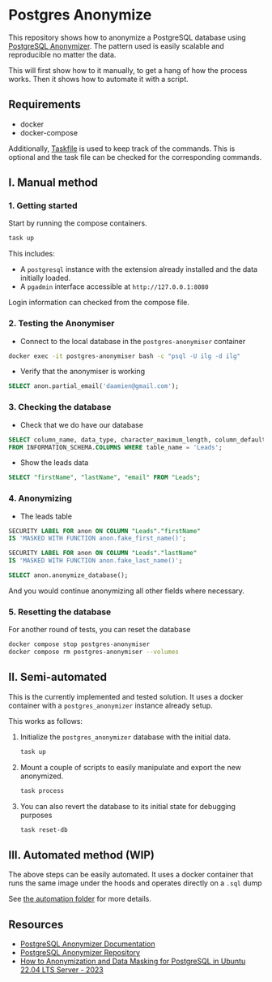 # Postgres Anonymize

This repository shows how to anonymize a PostgreSQL database using [PostgreSQL Anonymizer](https://postgresql-anonymizer.readthedocs.io/en/stable/).
The pattern used is easily scalable and reproducible no matter the data.

This will first show how to it manually, to get a hang of how the process works.
Then it shows how to automate it with a script.

## Requirements

- docker
- docker-compose

Additionally, [Taskfile](https://taskfile.dev/) is used to keep track of the commands. This is optional and the task file can be checked for the corresponding commands.

## I. Manual method

### 1. Getting started

Start by running the compose containers.

```bash
task up
```

This includes:

- A `postgresql` instance with the extension already installed and the data initially loaded.
- A `pgadmin` interface accessible at `http://127.0.0.1:8080`

Login information can checked from the compose file.

### 2. Testing the Anonymiser

- Connect to the local database in the `postgres-anonymiser` container

```bash
docker exec -it postgres-anonymiser bash -c "psql -U ilg -d ilg"
```

- Verify that the anonymiser is working

```sql
SELECT anon.partial_email('daamien@gmail.com');
```

### 3. Checking the database

- Check that we do have our database

```sql
SELECT column_name, data_type, character_maximum_length, column_default, is_nullable
FROM INFORMATION_SCHEMA.COLUMNS WHERE table_name = 'Leads';
```

- Show the leads data

```sql
SELECT "firstName", "lastName", "email" FROM "Leads";
```

### 4. Anonymizing

- The leads table

```sql
SECURITY LABEL FOR anon ON COLUMN "Leads"."firstName"
IS 'MASKED WITH FUNCTION anon.fake_first_name()';

SECURITY LABEL FOR anon ON COLUMN "Leads"."lastName"
IS 'MASKED WITH FUNCTION anon.fake_last_name()';

SELECT anon.anonymize_database();
```

And you would continue anonymizing all other fields where necessary.

### 5. Resetting the database

For another round of tests, you can reset the database

```bash
docker compose stop postgres-anonymiser
docker compose rm postgres-anonymiser --volumes
```

## II. Semi-automated

This is the currently implemented and tested solution.
It uses a docker container with a `postgres_anonymizer` instance already setup.

This works as follows:

1. Initialize the `postgres_anonymizer` database with the initial data.

   ```bash
   task up
   ```

2. Mount a couple of scripts to easily manipulate and export the new anonymized.

   ```bash
   task process
   ```

3. You can also revert the database to its initial state for debugging purposes

   ```bash
   task reset-db
   ```

## III. Automated method (WIP)

The above steps can be easily automated.
It uses a docker container that runs the same image under the hoods and operates directly on a `.sql` dump

See [the automation folder](./automation/README.md) for more details.

## Resources

- [PostgreSQL Anonymizer Documentation](https://postgresql-anonymizer.readthedocs.io/en/stable/)
- [PostgreSQL Anonymizer Repository](https://gitlab.com/dalibo/postgresql_anonymizer)
- [How to Anonymization and Data Masking for PostgreSQL in Ubuntu 22.04 LTS Server - 2023](https://youtu.be/niIIFL4s-L8)
